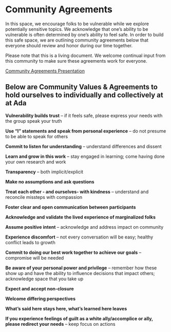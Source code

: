# Community Agreements

In this space, we encourage folks to be vulnerable while we explore potentially sensitive topics. We acknowledge that one’s ability to be vulnerable is often determined by one’s ability to feel safe. In order to build this safe space, we are outlining community agreements below that everyone should review and honor during our time together. 

Please note that this is a living document. We welcome continual input from this community to make sure these agreements work for everyone. 

[Community Agreements Presentation](https://www.canva.com/design/DAE3bOkH36g/U0U1gHuLSuwACqHCliJ0dQ/view?utm_content=DAE3bOkH36g&utm_campaign=designshare&utm_medium=link&utm_source=publishsharelink)

## Below are Community Values & Agreements to hold ourselves to individually and collectively at at Ada
 
**Vulnerability builds trust** – if it feels safe, please express your needs with the group speak your truth 

**Use “I” statements and speak from personal experience** – do not presume to be able to speak for others

**Commit to listen for understanding** – understand differences and dissent

**Learn and grow in this work** – stay engaged in learning; come having done your own research and work  

**Transparency** – both implicit/explicit 

**Make no assumptions and ask questions** 

**Treat each other - and ourselves- with kindness** – understand and reconcile missteps with compassion

**Foster clear and open communication between participants** 

**Acknowledge and validate the lived experience of marginalized folks** 

**Assume positive intent** – acknowledge and address impact on community

**Experience discomfort** – not every conversation will be easy; healthy conflict leads to growth

**Commit to doing our best work together to achieve our goals** – compromise will be needed

**Be aware of your personal power and privilege** – remember how these show up and have the ability to influence decisions that impact others; acknowledge space that you take up

**Expect and accept non-closure**

**Welcome differing perspectives**

**What’s said here stays here, what’s learned here leaves**

**If you experience feelings of guilt as a white ally/accomplice or ally, please redirect your needs** – keep focus on actions
